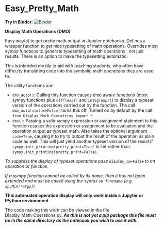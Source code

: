 # Easy_Pretty_Math
__Try in Binder:__
[![Binder](https://mybinder.org/badge_logo.svg)](https://mybinder.org/v2/gh/gutow/Easy_Pretty_Math.git/master)

__Display Math Operations (DMO)__

Easy way(s) to get pretty math output in Jupyter notebooks. Defines a wrapper function to get nice
typesetting of math operations. Overrides most sympy functions to generate typesetting of math operations
, not just results. There is an option to make the typesetting automatic.

This is intended mostly to aid with teaching students, who often have difficulty translating code into the symbolic math operations they are used to.

The utility functions are:

* `dmo_auto()`: Calling this function causes dmo aware functions (most sympy functions plus `diff(expr)` and `integ(expr)`)
to display a typeset version of the operations carried out by the function. The call `dmo_auto(status=False)` turns this off. Turned on by default by the call `from Display_Math_Operations import *`.
* `dmo()`: Passing a valid sympy expression or assignment statement to this function causes the expression or assignment to be evaluated and the operation output as typeset math. Also takes the optional argument `code=True`, causing it to try to output the result of the operation as plain code as well. This will just yield another typeset version of the result if `sympy.init_printing(pretty_print=True)` is set rather than `sympy.init_printing(pretty_print=False)`.

_To suppress the display of typeset operations pass `display_op=False` to an operation or function._

_If a sympy function cannot be called by its name, then it has not been extended and must be called using the syntax
`sp.funcname` (e.g. `sp.Min(*args)`)_

__This automated operation display will only work inside a Jupyter or IPython environment__

The code making this work can be viewed in the file Display_Math_Operations.py. **_As this is not yet a pip package this file must be in the same directory as the notebook you wish to use it with._**

